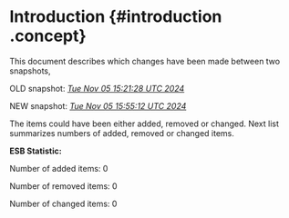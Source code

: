 # Introduction {#introduction .concept}

This document describes which changes have been made between two snapshots,

OLD snapshot: *[Tue Nov 05 15:21:28 UTC 2024](../../1730820088986/html/index.md)*

NEW snapshot: *[Tue Nov 05 15:55:12 UTC 2024](../../1730822112992/html/index.md)*

The items could have been either added, removed or changed. Next list summarizes numbers of added, removed or changed items.

**ESB Statistic:**

Number of added items: 0

Number of removed items: 0

Number of changed items: 0


